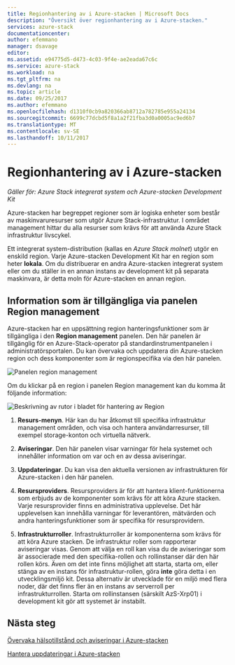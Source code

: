 ```yaml
---
title: Regionhantering av i Azure-stacken | Microsoft Docs
description: "Översikt över regionhantering av i Azure-stacken."
services: azure-stack
documentationcenter: 
author: efemmano
manager: dsavage
editor: 
ms.assetid: e94775d5-d473-4c03-9f4e-ae2eada67c6c
ms.service: azure-stack
ms.workload: na
ms.tgt_pltfrm: na
ms.devlang: na
ms.topic: article
ms.date: 09/25/2017
ms.author: efemmano
ms.openlocfilehash: d1310f0cb9a820366ab8712a782785e955a24134
ms.sourcegitcommit: 6699c77dcbd5f8a1a2f21fba3d0a0005ac9ed6b7
ms.translationtype: MT
ms.contentlocale: sv-SE
ms.lasthandoff: 10/11/2017
---
```

# <a name="region-management-in-azure-stack"></a>Regionhantering av i Azure-stacken

*Gäller för: Azure Stack integrerat system och Azure-stacken Development Kit*

Azure-stacken har begreppet regioner som är logiska enheter som består av maskinvaruresurser som utgör Azure Stack-infrastruktur. I området management hittar du alla resurser som krävs för att använda Azure Stack infrastruktur livscykel.

Ett integrerat system-distribution (kallas en *Azure Stack molnet*) utgör en enskild region. Varje Azure-stacken Development Kit har en region som heter **lokala**. Om du distribuerar en andra Azure-stacken integrerat system eller om du ställer in en annan instans av development kit på separata maskinvara, är detta moln för Azure-stacken en annan region.

## <a name="information-available-through-the-region-management-tile"></a>Information som är tillgängliga via panelen Region management
Azure-stacken har en uppsättning region hanteringsfunktioner som är tillgängliga i den **Region management** panelen. Den här panelen är tillgänglig för en Azure-Stack-operator på standardinstrumentpanelen i administratörsportalen. Du kan övervaka och uppdatera din Azure-stacken region och dess komponenter som är regionspecifika via den här panelen.

 ![Panelen region management](media/azure-stack-manage-region/image1.png)

 Om du klickar på en region i panelen Region management kan du komma åt följande information:

  ![Beskrivning av rutor i bladet för hantering av Region](media/azure-stack-manage-region/image2.png)

1. **Resurs-menyn**. Här kan du har åtkomst till specifika infrastruktur management områden, och visa och hantera användarresurser, till exempel storage-konton och virtuella nätverk.

2. **Aviseringar**. Den här panelen visar varningar för hela systemet och innehåller information om var och en av dessa aviseringar.

3. **Uppdateringar**. Du kan visa den aktuella versionen av infrastrukturen för Azure-stacken i den här panelen.

4. **Resursproviders**. Resursproviders är för att hantera klient-funktionerna som erbjuds av de komponenter som krävs för att köra Azure stacken. Varje resursprovider finns en administrativa upplevelse. Det här upplevelsen kan innehålla varningar för leverantören, mätvärden och andra hanteringsfunktioner som är specifika för resursprovidern.
 
5. **Infrastrukturroller**. Infrastrukturroller är komponenterna som krävs för att köra Azure stacken. De infrastruktur roller som rapporterar aviseringar visas. Genom att välja en roll kan visa du de aviseringar som är associerade med den specifika-rollen och rollinstanser där den här rollen körs. Även om det inte finns möjlighet att starta, starta om, eller stänga av en instans för infrastruktur-rollen, göra **inte** göra detta i en utvecklingsmiljö kit. Dessa alternativ är utvecklade för en miljö med flera noder, där det finns fler än en instans av serverroll per infrastrukturrollen. Starta om rollinstansen (särskilt AzS-Xrp01) i development kit gör att systemet är instabilt.

## <a name="next-steps"></a>Nästa steg
[Övervaka hälsotillstånd och aviseringar i Azure-stacken](azure-stack-monitor-health.md)

[Hantera uppdateringar i Azure-stacken](azure-stack-updates.md)






